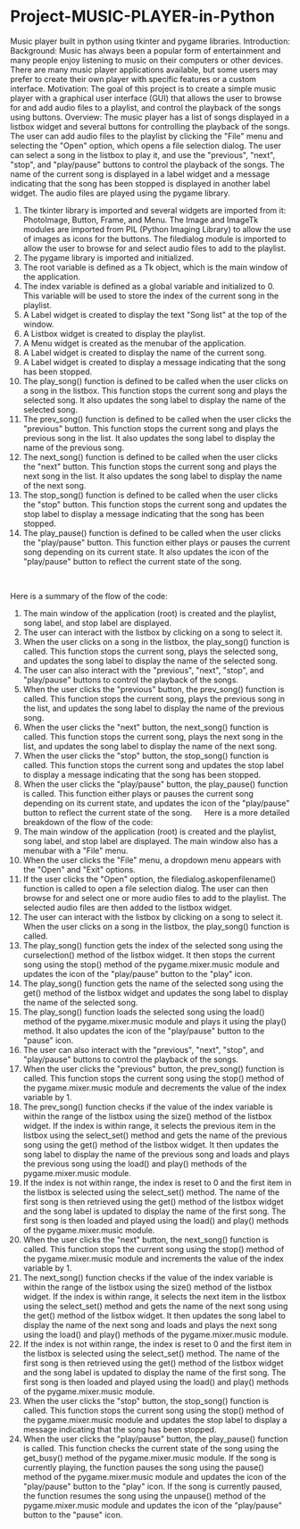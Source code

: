 # Project-MUSIC-PLAYER-in-Python
Music player built in python using tkinter and pygame libraries. 
Introduction:
	Background:
Music has always been a popular form of entertainment and many people enjoy listening to music on their computers or other devices.
There are many music player applications available, but some users may prefer to create their own player with specific features or a custom interface.
Motivation:
The goal of this project is to create a simple music player with a graphical user interface (GUI) that allows the user to browse for and add audio files to a playlist, and control the playback of the songs using buttons.
Overview:
The music player has a list of songs displayed in a listbox widget and several buttons for controlling the playback of the songs.
The user can add audio files to the playlist by clicking the "File" menu and selecting the "Open" option, which opens a file selection dialog.
The user can select a song in the listbox to play it, and use the "previous", "next", "stop", and "play/pause" buttons to control the playback of the songs.
The name of the current song is displayed in a label widget and a message indicating that the song has been stopped is displayed in another label widget.
The audio files are played using the pygame library.




1.	The tkinter library is imported and several widgets are imported from it: PhotoImage, Button, Frame, and Menu. The Image and ImageTk modules are imported from PIL (Python Imaging Library) to allow the use of images as icons for the buttons. The filedialog module is imported to allow the user to browse for and select audio files to add to the playlist.
2.	The pygame library is imported and initialized.
3.	The root variable is defined as a Tk object, which is the main window of the application.
4.	The index variable is defined as a global variable and initialized to 0. This variable will be used to store the index of the current song in the playlist.
5.	A Label widget is created to display the text "Song list" at the top of the window.
6.	A Listbox widget is created to display the playlist.
7.	A Menu widget is created as the menubar of the application.
8.	A Label widget is created to display the name of the current song.
9.	A Label widget is created to display a message indicating that the song has been stopped.
10.	The play_song() function is defined to be called when the user clicks on a song in the listbox. This function stops the current song and plays the selected song. It also updates the song label to display the name of the selected song.
11.	The prev_song() function is defined to be called when the user clicks the "previous" button. This function stops the current song and plays the previous song in the list. It also updates the song label to display the name of the previous song.
12.	The next_song() function is defined to be called when the user clicks the "next" button. This function stops the current song and plays the next song in the list. It also updates the song label to display the name of the next song.
13.	The stop_song() function is defined to be called when the user clicks the "stop" button. This function stops the current song and updates the stop label to display a message indicating that the song has been stopped.
14.	The play_pause() function is defined to be called when the user clicks the "play/pause" button. This function either plays or pauses the current song depending on its current state. It also updates the icon of the "play/pause" button to reflect the current state of the song.




 

Here is a summary of the flow of the code:
1.	The main window of the application (root) is created and the playlist, song label, and stop label are displayed.
2.	The user can interact with the listbox by clicking on a song to select it.
3.	When the user clicks on a song in the listbox, the play_song() function is called. This function stops the current song, plays the selected song, and updates the song label to display the name of the selected song.
4.	The user can also interact with the "previous", "next", "stop", and "play/pause" buttons to control the playback of the songs.
5.	When the user clicks the "previous" button, the prev_song() function is called. This function stops the current song, plays the previous song in the list, and updates the song label to display the name of the previous song.
6.	When the user clicks the "next" button, the next_song() function is called. This function stops the current song, plays the next song in the list, and updates the song label to display the name of the next song.
7.	When the user clicks the "stop" button, the stop_song() function is called. This function stops the current song and updates the stop label to display a message indicating that the song has been stopped.
8.	When the user clicks the "play/pause" button, the play_pause() function is called. This function either plays or pauses the current song depending on its current state, and updates the icon of the "play/pause" button to reflect the current state of the song.
 
Here is a more detailed breakdown of the flow of the code:
1.	The main window of the application (root) is created and the playlist, song label, and stop label are displayed. The main window also has a menubar with a "File" menu.
2.	When the user clicks the "File" menu, a dropdown menu appears with the "Open" and "Exit" options.
3.	If the user clicks the "Open" option, the filedialog.askopenfilename() function is called to open a file selection dialog. The user can then browse for and select one or more audio files to add to the playlist. The selected audio files are then added to the listbox widget.
4.	The user can interact with the listbox by clicking on a song to select it. When the user clicks on a song in the listbox, the play_song() function is called.
5.	The play_song() function gets the index of the selected song using the curselection() method of the listbox widget. It then stops the current song using the stop() method of the pygame.mixer.music module and updates the icon of the "play/pause" button to the "play" icon.
6.	The play_song() function gets the name of the selected song using the get() method of the listbox widget and updates the song label to display the name of the selected song.
7.	The play_song() function loads the selected song using the load() method of the pygame.mixer.music module and plays it using the play() method. It also updates the icon of the "play/pause" button to the "pause" icon.
8.	The user can also interact with the "previous", "next", "stop", and "play/pause" buttons to control the playback of the songs.
9.	When the user clicks the "previous" button, the prev_song() function is called. This function stops the current song using the stop() method of the pygame.mixer.music module and decrements the value of the index variable by 1.
10.	The prev_song() function checks if the value of the index variable is within the range of the listbox using the size() method of the listbox widget. If the index is within range, it selects the previous item in the listbox using the select_set() method and gets the name of the previous song using the get() method of the listbox widget. It then updates the song label to display the name of the previous song and loads and plays the previous song using the load() and play() methods of the pygame.mixer.music module.
11.	If the index is not within range, the index is reset to 0 and the first item in the listbox is selected using the select_set() method. The name of the first song is then retrieved using the get() method of the listbox widget and the song label is updated to display the name of the first song. The first song is then loaded and played using the load() and play() methods of the pygame.mixer.music module.
12.	When the user clicks the "next" button, the next_song() function is called. This function stops the current song using the stop() method of the pygame.mixer.music module and increments the value of the index variable by 1.
13.	The next_song() function checks if the value of the index variable is within the range of the listbox using the size() method of the listbox widget. If the index is within range, it selects the next item in the listbox using the select_set() method and gets the name of the next song using the get() method of the listbox widget. It then updates the song label to display the name of the next song and loads and plays the next song using the load() and play() methods of the pygame.mixer.music module.
14.	If the index is not within range, the index is reset to 0 and the first item in the listbox is selected using the select_set() method. The name of the first song is then retrieved using the get() method of the listbox widget and the song label is updated to display the name of the first song. The first song is then loaded and played using the load() and play() methods of the pygame.mixer.music module.
15.	When the user clicks the "stop" button, the stop_song() function is called. This function stops the current song using the stop() method of the pygame.mixer.music module and updates the stop label to display a message indicating that the song has been stopped.
16.	When the user clicks the "play/pause" button, the play_pause() function is called. This function checks the current state of the song using the get_busy() method of the pygame.mixer.music module. If the song is currently playing, the function pauses the song using the pause() method of the pygame.mixer.music module and updates the icon of the "play/pause" button to the "play" icon. If the song is currently paused, the function resumes the song using the unpause() method of the pygame.mixer.music module and updates the icon of the "play/pause" button to the "pause" icon.




